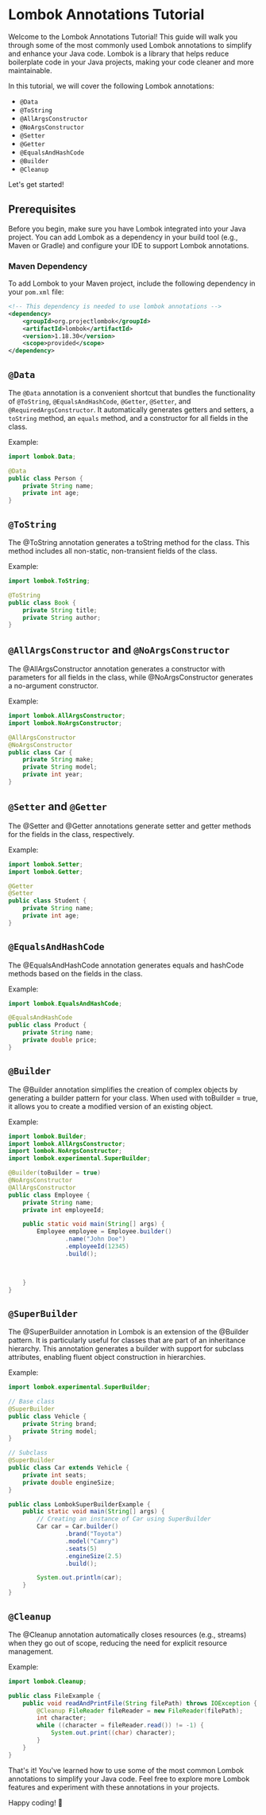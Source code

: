 # Lombok Annotations Tutorial

Welcome to the Lombok Annotations Tutorial! This guide will walk you through some of the most commonly used Lombok annotations to simplify and enhance your Java code. Lombok is a library that helps reduce boilerplate code in your Java projects, making your code cleaner and more maintainable.

In this tutorial, we will cover the following Lombok annotations:

- `@Data`
- `@ToString`
- `@AllArgsConstructor`
- `@NoArgsConstructor`
- `@Setter`
- `@Getter`
- `@EqualsAndHashCode`
- `@Builder`
- `@Cleanup`

Let's get started!

## Prerequisites

Before you begin, make sure you have Lombok integrated into your Java project. You can add Lombok as a dependency in your build tool (e.g., Maven or Gradle) and configure your IDE to support Lombok annotations.

### Maven Dependency

To add Lombok to your Maven project, include the following dependency in your `pom.xml` file:

```xml
<!-- This dependency is needed to use lombok annotations -->
<dependency>
    <groupId>org.projectlombok</groupId>
    <artifactId>lombok</artifactId>
    <version>1.18.30</version>
    <scope>provided</scope>
</dependency>
```

## `@Data`

The `@Data` annotation is a convenient shortcut that bundles the functionality of `@ToString`, `@EqualsAndHashCode`, `@Getter`, `@Setter`, and `@RequiredArgsConstructor`. It automatically generates getters and setters, a `toString` method, an `equals` method, and a constructor for all fields in the class.

Example:

```java
import lombok.Data;

@Data
public class Person {
    private String name;
    private int age;
}
```
## `@ToString`
The @ToString annotation generates a toString method for the class. This method includes all non-static, non-transient fields of the class.

Example:

```java
import lombok.ToString;

@ToString
public class Book {
    private String title;
    private String author;
}
```
## `@AllArgsConstructor` and `@NoArgsConstructor`
The @AllArgsConstructor annotation generates a constructor with parameters for all fields in the class, while @NoArgsConstructor generates a no-argument constructor.

Example:

```java
import lombok.AllArgsConstructor;
import lombok.NoArgsConstructor;

@AllArgsConstructor
@NoArgsConstructor
public class Car {
    private String make;
    private String model;
    private int year;
}
```
## `@Setter` and `@Getter`
The @Setter and @Getter annotations generate setter and getter methods for the fields in the class, respectively.

Example:

```java
import lombok.Setter;
import lombok.Getter;

@Getter
@Setter
public class Student {
    private String name;
    private int age;
}
```
## `@EqualsAndHashCode`
The @EqualsAndHashCode annotation generates equals and hashCode methods based on the fields in the class.

Example:

```java
import lombok.EqualsAndHashCode;

@EqualsAndHashCode
public class Product {
    private String name;
    private double price;
}
```
## `@Builder`
The @Builder annotation simplifies the creation of complex objects by generating a builder pattern for your class. When used with toBuilder = true, it allows you to create a modified version of an existing object.

Example:

```java
import lombok.Builder;
import lombok.AllArgsConstructor;
import lombok.NoArgsConstructor;
import lombok.experimental.SuperBuilder;

@Builder(toBuilder = true)
@NoArgsConstructor
@AllArgsConstructor
public class Employee {
    private String name;
    private int employeeId;

    public static void main(String[] args) {
        Employee employee = Employee.builder()
                .name("John Doe")
                .employeeId(12345)
                .build();


    
    }
}
```
## `@SuperBuilder`
The @SuperBuilder annotation in Lombok is an extension of the @Builder pattern. It is particularly useful for classes that are part of an inheritance hierarchy. This annotation generates a builder with support for subclass attributes, enabling fluent object construction in hierarchies.

Example:

```java
import lombok.experimental.SuperBuilder;

// Base class
@SuperBuilder
public class Vehicle {
    private String brand;
    private String model;
}

// Subclass
@SuperBuilder
public class Car extends Vehicle {
    private int seats;
    private double engineSize;
}

public class LombokSuperBuilderExample {
    public static void main(String[] args) {
        // Creating an instance of Car using SuperBuilder
        Car car = Car.builder()
                .brand("Toyota")
                .model("Camry")
                .seats(5)
                .engineSize(2.5)
                .build();

        System.out.println(car);
    }
}
```



## `@Cleanup`
The @Cleanup annotation automatically closes resources (e.g., streams) when they go out of scope, reducing the need for explicit resource management.

Example:

```java
import lombok.Cleanup;

public class FileExample {
    public void readAndPrintFile(String filePath) throws IOException {
        @Cleanup FileReader fileReader = new FileReader(filePath);
        int character;
        while ((character = fileReader.read()) != -1) {
            System.out.print((char) character);
        }
    }
}
```
That's it! You've learned how to use some of the most common Lombok annotations to simplify your Java code. Feel free to explore more Lombok features and experiment with these annotations in your projects.

Happy coding! 🚀